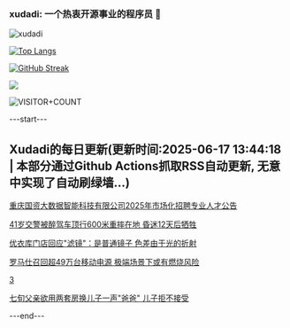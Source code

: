 ### xudadi: 一个热衷开源事业的程序员 👋

![xudadi](https://github-readme-stats-git-masterorgs-github-readme-stats-team.vercel.app/api?username=xudadi)

[![Top Langs](https://github-readme-stats.vercel.app/api/top-langs/?username=xudadi)](https://github.com/anuraghazra/github-readme-stats)

[![GitHub Streak](https://streak-stats.demolab.com?user=xudadi&locale=zh_Hans)](https://git.io/streak-stats)

![](https://raw.githubusercontent.com/xudadi/xudadi/main/assets/github-contribution-grid-snake.svg)

![VISITOR+COUNT](https://komarev.com/ghpvc/?username=xudadi&label=VISITOR+COUNT)


---start---

## Xudadi的每日更新(更新时间:2025-06-17 13:44:18 | 本部分通过Github Actions抓取RSS自动更新, 无意中实现了自动刷绿墙...)

[重庆国资大数据智能科技有限公司2025年市场化招聘专业人才公告](https://www.gongkaoleida.com/article/2455522)

[41岁交警被醉驾车顶行600米重摔在地 昏迷12天后牺牲](https://m.163.com/news/article/K287DSL4053469LG.html)

[优衣库门店回应"滤镜"：是普通镜子 色差由于光的折射](https://m.163.com/news/article/K285RG9V05345ARG.html)

[罗马仕召回超49万台移动电源 极端场景下或有燃烧风险](https://m.163.com/news/article/K284KVPR0519C6T9.html)

[3](https://m.163.com/touch/news/sub/domestic)

[七旬父亲欲用两套房换儿子一声"爸爸" 儿子拒不接受](https://m.163.com/news/article/K26QNV1E0512EFR8.html)

---end---
